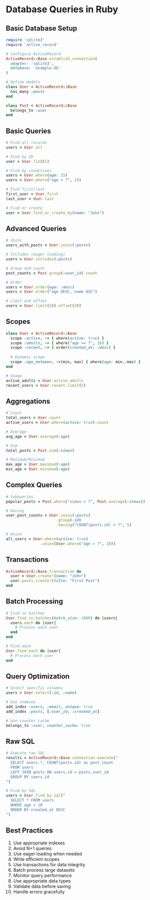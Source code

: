 # Database Queries in Ruby

## Basic Database Setup
```ruby
require 'sqlite3'
require 'active_record'

# Configure ActiveRecord
ActiveRecord::Base.establish_connection(
  adapter: 'sqlite3',
  database: 'example.db'
)

# Define models
class User < ActiveRecord::Base
  has_many :posts
end

class Post < ActiveRecord::Base
  belongs_to :user
end
```

## Basic Queries
```ruby
# Find all records
users = User.all

# Find by ID
user = User.find(1)

# Find by conditions
users = User.where(age: 25)
users = User.where("age > ?", 25)

# Find first/last
first_user = User.first
last_user = User.last

# Find or create
user = User.find_or_create_by(name: "John")
```

## Advanced Queries
```ruby
# Joins
users_with_posts = User.joins(:posts)

# Includes (eager loading)
users = User.includes(:posts)

# Group and count
post_counts = Post.group(:user_id).count

# Order
users = User.order(age: :desc)
users = User.order("age DESC, name ASC")

# Limit and offset
users = User.limit(10).offset(20)
```

## Scopes
```ruby
class User < ActiveRecord::Base
  scope :active, -> { where(active: true) }
  scope :adults, -> { where("age >= ?", 18) }
  scope :recent, -> { order(created_at: :desc) }
  
  # Dynamic scope
  scope :age_between, ->(min, max) { where(age: min..max) }
end

# Usage
active_adults = User.active.adults
recent_users = User.recent.limit(5)
```

## Aggregations
```ruby
# Count
total_users = User.count
active_users = User.where(active: true).count

# Average
avg_age = User.average(:age)

# Sum
total_posts = Post.sum(:views)

# Maximum/Minimum
max_age = User.maximum(:age)
min_age = User.minimum(:age)
```

## Complex Queries
```ruby
# Subqueries
popular_posts = Post.where("views > ?", Post.average(:views))

# Having
user_post_counts = User.joins(:posts)
                      .group(:id)
                      .having("COUNT(posts.id) > ?", 5)

# Union
all_users = User.where(active: true)
               .union(User.where("age > ?", 18))
```

## Transactions
```ruby
ActiveRecord::Base.transaction do
  user = User.create!(name: "John")
  user.posts.create!(title: "First Post")
end
```

## Batch Processing
```ruby
# Find in batches
User.find_in_batches(batch_size: 1000) do |users|
  users.each do |user|
    # Process each user
  end
end

# Find each
User.find_each do |user|
  # Process each user
end
```

## Query Optimization
```ruby
# Select specific columns
users = User.select(:id, :name)

# Use indexes
add_index :users, :email, unique: true
add_index :posts, [:user_id, :created_at]

# Use counter cache
belongs_to :user, counter_cache: true
```

## Raw SQL
```ruby
# Execute raw SQL
results = ActiveRecord::Base.connection.execute("
  SELECT users.*, COUNT(posts.id) as post_count
  FROM users
  LEFT JOIN posts ON users.id = posts.user_id
  GROUP BY users.id
")

# Find by SQL
users = User.find_by_sql("
  SELECT * FROM users
  WHERE age > 18
  ORDER BY created_at DESC
")
```

## Best Practices
1. Use appropriate indexes
2. Avoid N+1 queries
3. Use eager loading when needed
4. Write efficient scopes
5. Use transactions for data integrity
6. Batch process large datasets
7. Monitor query performance
8. Use appropriate data types
9. Validate data before saving
10. Handle errors gracefully 
